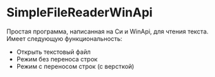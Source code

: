 # SimpleFileReaderWinApi
Простая программа, написанная на Си и WinApi, для чтения текста.
Имеет следующую функциональность:
* Открыть текстовый файл
* Режим без переноса строк
* Режим с переносом строк (с версткой)